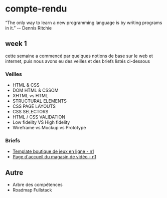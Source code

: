 # compte-rendu

“The only way to learn a new programming language is by writing programs in it.”
-- Dennis Ritchie

## week 1

cette semaine a commencé par quelques notions de base sur le web et internet, puis nous avons eu des veilles et des briefs listés ci-dessous

### Veilles

- HTML & CSS
- DOM HTML & CSSOM
- XHTML vs HTML
- STRUCTURAL ELEMENTS
- CSS PAGE LAYOUTS
- CSS SELECTORS
- HTML / CSS VALIDATION
- Low fidelity VS High fidelity
- Wireframe vs Mockup vs Prototype

### Briefs

- [Template boutique de jeux en ligne - n1](https://github.com/achaayb/YOUCODE/tree/master/1/Template_boutique_de_jeux_en_ligne/n1)
- [Page d'accueil du magasin de vidéo - n1](https://github.com/achaayb/YOUCODE/tree/master/1/Page_daccueil_du_magasin_de_vid%C3%A9o/n1)

## Autre

- Arbre des compétences
- Roadmap Fullstack
